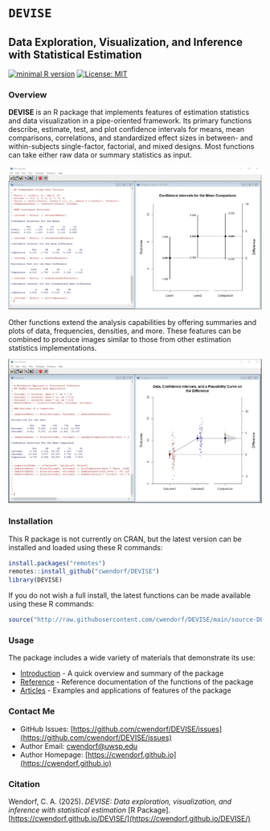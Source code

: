 # `DEVISE` 

## Data Exploration, Visualization, and Inference with Statistical Estimation

[![minimal R version](https://img.shields.io/badge/R%3E%3D-3.6.2-6666ff.svg)](https://cran.r-project.org/)
[![License: MIT](https://img.shields.io/badge/License-MIT-blue.svg)](https://opensource.org/licenses/MIT)

### Overview

**DEVISE** is an R package that implements features of estimation statistics and data visualization in a pipe-oriented framework. Its primary functions describe, estimate, test, and plot confidence intervals for means, mean comparisons, correlations, and standardized effect sizes in between- and within-subjects single-factor, factorial, and mixed designs. Most functions can take either raw data or summary statistics as input.

![Standard DEVISE Output](./man/figures/CoverImageOne.jpg)

Other functions extend the analysis capabilities by offering summaries and plots of data, frequencies, densities, and more. These features can be combined to produce images similar to those from other estimation statistics implementations. 

![Enhanced DEVISE Output](./man/figures/CoverImageTwo.jpg)

### Installation

This R package is not currently on CRAN, but the latest version can be installed and loaded using these R commands:

``` r
install.packages("remotes")
remotes::install_github("cwendorf/DEVISE")
library(DEVISE)
```

If you do not wish a full install, the latest functions can be made available using these R commands:

``` r
source("http://raw.githubusercontent.com/cwendorf/DEVISE/main/source-DEVISE.R")
```

### Usage

The package includes a wide variety of materials that demonstrate its use:

- [Introduction](https://cwendorf.github.io/DEVISE/articles/Introduction.html) - A quick overview and summary of the package
- [Reference](https://cwendorf.github.io/DEVISE/reference/index.html) - Reference documentation of the functions of the package
- [Articles](https://cwendorf.github.io/DEVISE/articles/index.html) - Examples and applications of features of the package

### Contact Me

- GitHub Issues: [https://github.com/cwendorf/DEVISE/issues](https://github.com/cwendorf/DEVISE/issues) 
- Author Email: [cwendorf@uwsp.edu](mailto:cwendorf@uwsp.edu)
- Author Homepage: [https://cwendorf.github.io](https://cwendorf.github.io)

### Citation

Wendorf, C. A. (2025). *DEVISE: Data exploration, visualization, and inference with statistical estimation* [R Package]. [https://cwendorf.github.io/DEVISE/](https://cwendorf.github.io/DEVISE/)
